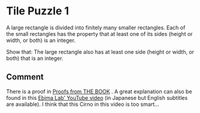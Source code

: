 #  Tile Puzzle 1
A large rectangle is divided into finitely many smaller rectangles.
Each of the small rectangles has the property that at least one of its sides (height or width, or both) is an integer.

Show that: The large rectangle also has at least one side (height or width, or both) that is an integer.

## Comment
There is a proof in  [Proofs from THE BOOK](https://en.wikipedia.org/wiki/Proofs_from_THE_BOOK) .
A great explanation can also be found in this [Ebima Lab' YouTube video](https://www.youtube.com/watch?v=T5oqEUDcfjY) (in Japanese but English subtitles are available).
I think that this Cirno in this video is too smart...

